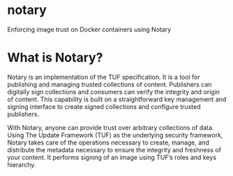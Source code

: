 # notary
Enforcing image trust on Docker containers using Notary

# What is Notary?
Notary is an implementation of the TUF specification. It is a tool for publishing and managing trusted collections of content. Publishers can digitally sign collections and consumers can verify the integrity and origin of content. This capability is built on a straightforward key management and signing interface to create signed collections and configure trusted publishers.

With Notary, anyone can provide trust over arbitrary collections of data. Using The Update Framework (TUF) as the underlying security framework, Notary takes care of the operations necessary to create, manage, and distribute the metadata necessary to ensure the integrity and freshness of your content. It performs signing of an image using TUF’s roles and keys hierarchy.
